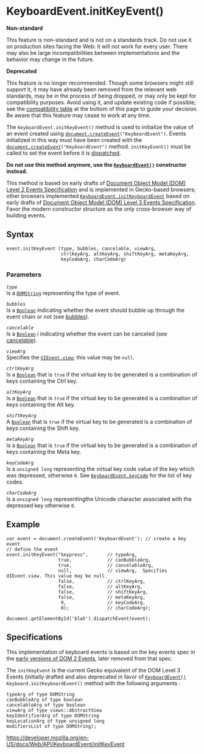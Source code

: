 KeyboardEvent.initKeyEvent()
============================

**Non-standard**

This feature is non-standard and is not on a standards track. Do not use it on production sites facing the Web: it will not work for every user. There may also be large incompatibilities between implementations and the behavior may change in the future.

**Deprecated**

This feature is no longer recommended. Though some browsers might still support it, it may have already been removed from the relevant web standards, may be in the process of being dropped, or may only be kept for compatibility purposes. Avoid using it, and update existing code if possible; see the [compatibility table](#browser_compatibility) at the bottom of this page to guide your decision. Be aware that this feature may cease to work at any time.

The `KeyboardEvent.initKeyEvent()` method is used to initialize the value of an event created using [`document.createEvent`](../document/createevent)`("KeyboardEvent")`. Events initialized in this way must have been created with the [`document.createEvent`](../document/createevent)`("KeyboardEvent")` method. `initKeyEvent()` must be called to set the event before it is [dispatched](../eventtarget/dispatchevent).

**Do not use this method anymore, use the [`KeyboardEvent()`](keyboardevent) constructor instead.**  
  
This method is based on early drafts of [Document Object Model (DOM) Level 2 Events Specification](https://www.w3.org/TR/DOM-Level-2-Events/events.html) and is implemented in Gecko-based browsers; other browsers implemented [`KeyboardEvent.initKeyboardEvent`](initkeyboardevent) based on early drafts of [Document Object Model (DOM) Level 3 Events Specification](https://www.w3.org/TR/2014/WD-DOM-Level-3-Events-20140925/). Favor the modern constructor structure as the only cross-browser way of building events.

Syntax
------

    event.initKeyEvent (type, bubbles, cancelable, viewArg,
                        ctrlKeyArg, altKeyArg, shiftKeyArg, metaKeyArg,
                        keyCodeArg, charCodeArg)

### Parameters

*`type`*  
Is a [`DOMString`](../domstring) representing the type of event.

*`bubbles`*  
Is a [`Boolean`](https://developer.mozilla.org/en-US/docs/Web/JavaScript/Reference/Global_Objects/Boolean) indicating whether the event should bubble up through the event chain or not (see [bubbles](../event/bubbles)).

*`cancelable`*  
Is a [`Boolean`](https://developer.mozilla.org/en-US/docs/Web/JavaScript/Reference/Global_Objects/Boolean) i indicating whether the event can be canceled (see [cancelable](../event/cancelable)).

*`viewArg`*  
Specifies the [`UIEvent.view`](../uievent/view); this value may be `null`.

*`ctrlKeyArg`*  
Is a [`Boolean`](https://developer.mozilla.org/en-US/docs/Web/JavaScript/Reference/Global_Objects/Boolean) that is `true` if the virtual key to be generated is a combination of keys containing the Ctrl key.

*`altKeyArg`*  
Is a [`Boolean`](https://developer.mozilla.org/en-US/docs/Web/JavaScript/Reference/Global_Objects/Boolean) that is `true` if the virtual key to be generated is a combination of keys containing the Alt key.

*`shiftKeyArg`*  
A [`Boolean`](https://developer.mozilla.org/en-US/docs/Web/JavaScript/Reference/Global_Objects/Boolean) that is `true` if the virtual key to be generated is a combination of keys containing the Shift key.

*`metaKeyArg`*  
Is a [`Boolean`](https://developer.mozilla.org/en-US/docs/Web/JavaScript/Reference/Global_Objects/Boolean) that is `true` if the virtual key to be generated is a combination of keys containing the Meta key.

*`keyCodeArg`*  
Is a `unsigned long` representing the virtual key code value of the key which was depressed, otherwise `0`. See [`KeyboardEvent.keyCode`](keycode) for the list of key codes.

*`charCodeArg`*  
Is a `unsigned long` representingthe Unicode character associated with the depressed key otherwise `0`.

Example
-------

    var event = document.createEvent('KeyboardEvent'); // create a key event
    // define the event
    event.initKeyEvent("keypress",       // typeArg,
                       true,             // canBubbleArg,
                       true,             // cancelableArg,
                       null,             // viewArg,  Specifies UIEvent.view. This value may be null.
                       false,            // ctrlKeyArg,
                       false,            // altKeyArg,
                       false,            // shiftKeyArg,
                       false,            // metaKeyArg,
                        9,               // keyCodeArg,
                        0);              // charCodeArg);

    document.getElementById('blah').dispatchEvent(event);

Specifications
--------------

This implementation of keyboard events is based on the key events spec in the [early versions of DOM 2 Events](https://www.w3.org/TR/1999/WD-DOM-Level-2-19990923/events.html), later removed from that spec.

The `initKeyEvent` is the current Gecko equivalent of the DOM Level 3 Events (initially drafted and also deprecated in favor of [`KeyboardEvent()`](keyboardevent) <span class="page-not-created">`Keyboard.initKeyboardEvent()`</span> method with the following arguments :

    typeArg of type DOMString
    canBubbleArg of type boolean
    cancelableArg of type boolean
    viewArg of type views::AbstractView
    keyIdentifierArg of type DOMString
    keyLocationArg of type unsigned long
    modifiersList of type DOMString);

<a href="https://developer.mozilla.org/en-US/docs/Web/API/KeyboardEvent/initKeyEvent" class="_attribution-link">https://developer.mozilla.org/en-US/docs/Web/API/KeyboardEvent/initKeyEvent</a>
